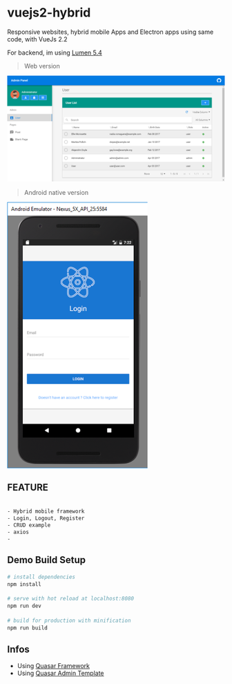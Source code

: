 # vuejs2-hybrid

Responsive websites, hybrid mobile Apps and Electron apps using same code, with VueJs 2.2

For backend, im using [Lumen 5.4](https://github.com/chrissetyawan/lumen54-jwt/)


> Web version

![](https://github.com/chrissetyawan/vuejs2-hybrid/blob/master/capture-vuejs2-hybrid.png?raw=true)


> Android native version

![](https://github.com/chrissetyawan/vuejs2-hybrid/blob/master/capture-vuejs2-android.png?raw=true)



## FEATURE

```

- Hybrid mobile framework
- Login, Logout, Register
- CRUD example
- axios
- 

```

## Demo Build Setup

``` bash
# install dependencies
npm install

# serve with hot reload at localhost:8080
npm run dev

# build for production with minification
npm run build

```

## Infos

* Using [Quasar Framework](http://quasar-framework.org/)
* Using [Quasar Admin Template](https://github.com/odranoelBR/vue-quasar-admin-example/)
